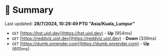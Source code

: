 # 📖 Summary
Last updated: **28/7/2024, 10:29:49 PTG "Asia/Kuala_Lumpur"**

- `GET` [https://hst.ujol.dev](https://hst.ujol.dev) - **Up** (954ms)
- `GET` [https://reddviz.ujol.dev](https://reddviz.ujol.dev) - **Down** (339ms)
- `GET` [https://dumb.onrender.com](https://dumb.onrender.com) - **Up** (605ms)
